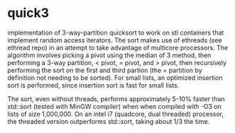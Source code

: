# quick3
implementation of 3-way-partition quicksort to work on stl containers that implement random access iterators. 
The sort makes use of ethreads (see ethread repo) in an attempt to take advantage of multicore processors. 
The algorithm involves picking a pivot using the median of 3 method, then performing a 3-way partition, < pivot, = pivot, and > pivot, then recursively performing the sort on the first and third partion (the = partition by definition not needing to be sorted). 
For small lists, an optimized insertion sort is performed, since insertion sort is fast for small lists.

The sort, even without threads, performs approximately 5-10% faster than std::sort (tested with MinGW compiler) when when compiled with -O3 on lists of size 1,000,000. On an intel i7 (quadcore, dual threaded) processor, the threaded version outperforms std::sort, taking about 1/3 the time.
